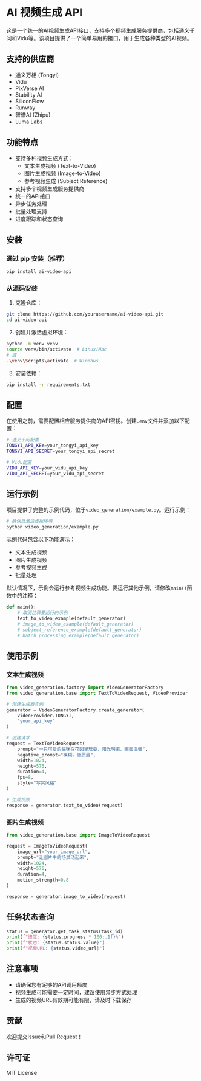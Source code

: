 # AI 视频生成 API

这是一个统一的AI视频生成API接口，支持多个视频生成服务提供商，包括通义千问和Vidu等。该项目提供了一个简单易用的接口，用于生成各种类型的AI视频。

## 支持的供应商

- 通义万相 (Tongyi)
- Vidu
- PixVerse AI
- Stability AI
- SiliconFlow
- Runway
- 智谱AI (Zhipu)
- Luma Labs

## 功能特点

- 支持多种视频生成方式：
  - 文本生成视频 (Text-to-Video)
  - 图片生成视频 (Image-to-Video)
  - 参考视频生成 (Subject Reference)
- 支持多个视频生成服务提供商
- 统一的API接口
- 异步任务处理
- 批量处理支持
- 进度跟踪和状态查询

## 安装

### 通过 pip 安装（推荐）

```bash
pip install ai-video-api
```

### 从源码安装

1. 克隆仓库：
```bash
git clone https://github.com/yourusername/ai-video-api.git
cd ai-video-api
```

2. 创建并激活虚拟环境：
```bash
python -m venv venv
source venv/bin/activate  # Linux/Mac
# 或
.\venv\Scripts\activate  # Windows
```

3. 安装依赖：
```bash
pip install -r requirements.txt
```

## 配置

在使用之前，需要配置相应服务提供商的API密钥。创建`.env`文件并添加以下配置：

```bash
# 通义千问配置
TONGYI_API_KEY=your_tongyi_api_key
TONGYI_API_SECRET=your_tongyi_api_secret

# Vidu配置
VIDU_API_KEY=your_vidu_api_key
VIDU_API_SECRET=your_vidu_api_secret
```

## 运行示例

项目提供了完整的示例代码，位于`video_generation/example.py`。运行示例：

```bash
# 确保已激活虚拟环境
python video_generation/example.py
```

示例代码包含以下功能演示：
- 文本生成视频
- 图片生成视频
- 参考视频生成
- 批量处理

默认情况下，示例会运行参考视频生成功能。要运行其他示例，请修改`main()`函数中的注释：

```python
def main():
    # 取消注释要运行的示例
    text_to_video_example(default_generator)
    # image_to_video_example(default_generator)
    # subject_reference_example(default_generator)
    # batch_processing_example(default_generator)
```

## 使用示例

### 文本生成视频

```python
from video_generation.factory import VideoGeneratorFactory
from video_generation.base import TextToVideoRequest, VideoProvider

# 创建生成器实例
generator = VideoGeneratorFactory.create_generator(
    VideoProvider.TONGYI,
    "your_api_key"
)

# 创建请求
request = TextToVideoRequest(
    prompt="一只可爱的猫咪在花园里玩耍，阳光明媚，画面温馨",
    negative_prompt="模糊，低质量",
    width=1024,
    height=576,
    duration=4,
    fps=8,
    style="写实风格"
)

# 生成视频
response = generator.text_to_video(request)
```

### 图片生成视频

```python
from video_generation.base import ImageToVideoRequest

request = ImageToVideoRequest(
    image_url="your_image_url",
    prompt="让图片中的场景动起来",
    width=1024,
    height=576,
    duration=4,
    motion_strength=0.8
)

response = generator.image_to_video(request)
```

## 任务状态查询

```python
status = generator.get_task_status(task_id)
print(f"进度: {status.progress * 100:.1f}%")
print(f"状态: {status.status.value}")
print(f"视频URL: {status.video_url}")
```

## 注意事项

- 请确保您有足够的API调用额度
- 视频生成可能需要一定时间，建议使用异步方式处理
- 生成的视频URL有效期可能有限，请及时下载保存

## 贡献

欢迎提交Issue和Pull Request！

## 许可证

MIT License

